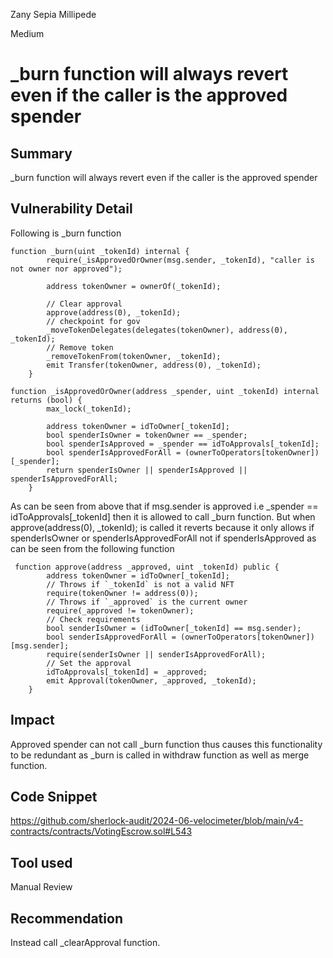 Zany Sepia Millipede

Medium

# _burn function will always revert even if the caller is the approved spender

## Summary
_burn function will always revert even if the caller is the approved spender
## Vulnerability Detail
Following is _burn function 
```solidity
function _burn(uint _tokenId) internal {
        require(_isApprovedOrOwner(msg.sender, _tokenId), "caller is not owner nor approved");

        address tokenOwner = ownerOf(_tokenId);

        // Clear approval
        approve(address(0), _tokenId);
        // checkpoint for gov
        _moveTokenDelegates(delegates(tokenOwner), address(0), _tokenId);
        // Remove token
        _removeTokenFrom(tokenOwner, _tokenId);
        emit Transfer(tokenOwner, address(0), _tokenId);
    }
```
```solidity
function _isApprovedOrOwner(address _spender, uint _tokenId) internal returns (bool) {
        max_lock(_tokenId);

        address tokenOwner = idToOwner[_tokenId];
        bool spenderIsOwner = tokenOwner == _spender;
        bool spenderIsApproved = _spender == idToApprovals[_tokenId];
        bool spenderIsApprovedForAll = (ownerToOperators[tokenOwner])[_spender];
        return spenderIsOwner || spenderIsApproved || spenderIsApprovedForAll;
    }
```
As can be seen from above that if msg.sender is approved i.e _spender == idToApprovals[_tokenId] then it is allowed to call _burn function.
But when approve(address(0), _tokenId); is called it reverts because it only allows if spenderIsOwner or spenderIsApprovedForAll not if spenderIsApproved as can be seen from the following function
```solidity
 function approve(address _approved, uint _tokenId) public {
        address tokenOwner = idToOwner[_tokenId];
        // Throws if `_tokenId` is not a valid NFT
        require(tokenOwner != address(0));
        // Throws if `_approved` is the current owner
        require(_approved != tokenOwner);
        // Check requirements
        bool senderIsOwner = (idToOwner[_tokenId] == msg.sender);
        bool senderIsApprovedForAll = (ownerToOperators[tokenOwner])[msg.sender];
        require(senderIsOwner || senderIsApprovedForAll);
        // Set the approval
        idToApprovals[_tokenId] = _approved;
        emit Approval(tokenOwner, _approved, _tokenId);
    }
```
## Impact
Approved spender can not call _burn function thus causes this functionality to be redundant as _burn is called in withdraw function as well as merge function.
## Code Snippet
https://github.com/sherlock-audit/2024-06-velocimeter/blob/main/v4-contracts/contracts/VotingEscrow.sol#L543
## Tool used

Manual Review

## Recommendation
Instead call _clearApproval function.